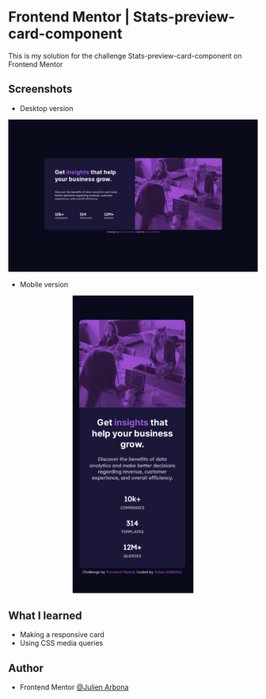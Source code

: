 # Frontend Mentor | Stats-preview-card-component

This is my solution for the challenge Stats-preview-card-component on Frontend Mentor

## Screenshots

- Desktop version

<p align="center">
  <img width="800px" height="auto" src="screenshots/desktop.png">
</p>

- Mobile version

<p align="center">
  <img width="auto" height="600px" src="screenshots/mobile.png">
</p>

## What I learned
- Making a responsive card
- Using CSS media queries

## Author
- Frontend Mentor [@Julien Arbona](https://www.frontendmentor.io/profile/ArbonaJulien)
